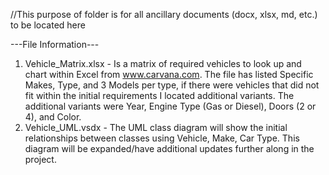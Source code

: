 //This purpose of folder is for all ancillary documents (docx, xlsx, md, etc.) to be located here

---File Information---
1. Vehicle_Matrix.xlsx - Is a matrix of required vehicles to look up and chart within Excel from www.carvana.com. The file has listed Specific Makes, Type, and 3 Models per type, if there were vehicles that did not fit within the initial requirements I located additional variants. The additional variants were Year, Engine Type (Gas or Diesel), Doors (2 or 4), and Color.  
2. Vehicle_UML.vsdx - The UML class diagram will show the initial relationships between classes using Vehicle, Make, Car Type. This diagram will be expanded/have additional updates further along in the project. 
